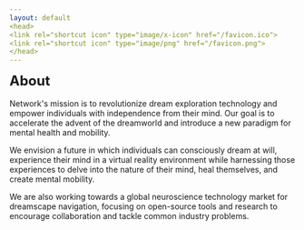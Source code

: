 ```yaml
---
layout: default
<head>
<link rel="shortcut icon" type="image/x-icon" href="/favicon.ico">
<link rel="shortcut icon" type="image/png" href="/favicon.png">
</head>
---
```


<b><font size="5">About</font></b>
<br>
<br>
Network's mission is to revolutionize dream exploration technology and empower individuals with independence from their mind. Our goal is to accelerate the advent of the dreamworld and introduce a new paradigm for mental health and mobility. 

We envision a future in which individuals can consciously dream at will, experience their mind in a virtual reality environment while harnessing those experiences to delve into the nature of their mind, heal themselves, and create mental mobility. 

We are also working towards a global neuroscience technology market for dreamscape navigation, focusing on open-source tools and research to encourage collaboration and tackle common industry problems.
